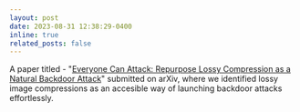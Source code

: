 ```yaml
---
layout: post
date: 2023-08-31 12:38:29-0400
inline: true
related_posts: false
---
```


A paper titled - "<a href='https://arxiv.org/abs/2308.16684'>Everyone Can Attack: Repurpose Lossy Compression as a Natural Backdoor Attack</a>" submitted on arXiv, where we identified lossy image compressions as an accesible way of launching backdoor attacks effortlessly.
